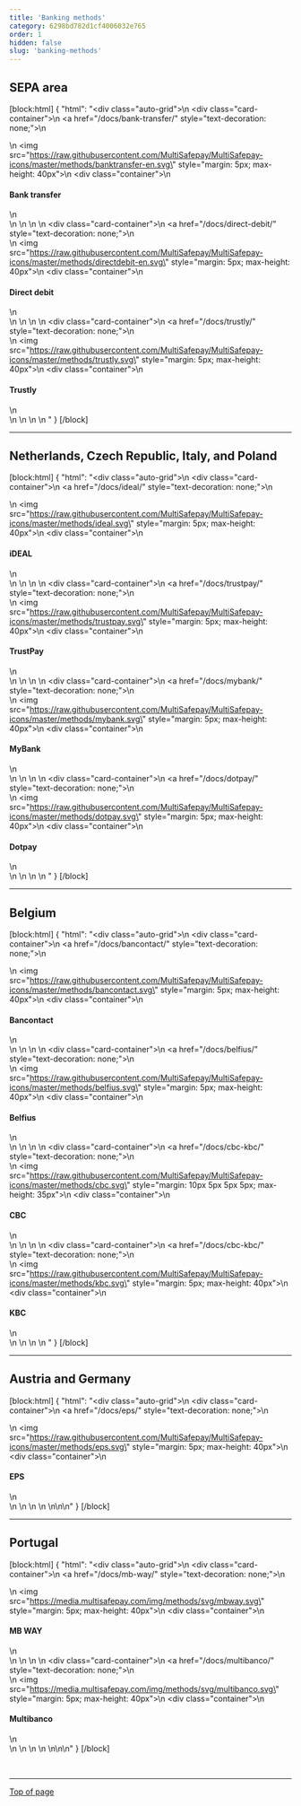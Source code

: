 ```yaml
---
title: 'Banking methods'
category: 6298bd782d1cf4006032e765
order: 1
hidden: false
slug: 'banking-methods'
---
```

## SEPA area

[block:html]
{
  "html": "<div class=\"auto-grid\">\n    <div class=\"card-container\">\n        <a href=\"/docs/bank-transfer/\" style=\"text-decoration: none;\">\n            <div>\n                <img src=\"https://raw.githubusercontent.com/MultiSafepay/MultiSafepay-icons/master/methods/banktransfer-en.svg\" style=\"margin: 5px; max-height: 40px\">\n                <div class=\"container\">\n                    <h4><b>Bank transfer</b></h4>\n                </div>\n            </div>\n        </a>\n    </div>\n    <div class=\"card-container\">\n        <a href=\"/docs/direct-debit/\" style=\"text-decoration: none;\">\n            <div>\n                <img src=\"https://raw.githubusercontent.com/MultiSafepay/MultiSafepay-icons/master/methods/directdebit-en.svg\" style=\"margin: 5px; max-height: 40px\">\n                <div class=\"container\">\n                    <h4><b>Direct debit</b></h4>\n                </div>\n            </div>\n        </a>\n    </div>\n    <div class=\"card-container\">\n        <a href=\"/docs/trustly/\" style=\"text-decoration: none;\">\n            <div>\n                <img src=\"https://raw.githubusercontent.com/MultiSafepay/MultiSafepay-icons/master/methods/trustly.svg\" style=\"margin: 5px; max-height: 40px\">\n                <div class=\"container\">\n                    <h4><b>Trustly</b></h4>\n                </div>\n            </div>\n        </a>\n    </div>\n  </div>"
}
[/block]
<br>

---
## Netherlands, Czech Republic, Italy, and Poland

[block:html]
{
  "html": "<div class=\"auto-grid\">\n    <div class=\"card-container\">\n        <a href=\"/docs/ideal/\" style=\"text-decoration: none;\">\n            <div>\n                <img src=\"https://raw.githubusercontent.com/MultiSafepay/MultiSafepay-icons/master/methods/ideal.svg\" style=\"margin: 5px; max-height: 40px\">\n                <div class=\"container\">\n                    <h4><b>iDEAL</b></h4>\n                </div>\n            </div>\n        </a>\n    </div>\n    <div class=\"card-container\">\n        <a href=\"/docs/trustpay/\" style=\"text-decoration: none;\">\n            <div>\n                <img src=\"https://raw.githubusercontent.com/MultiSafepay/MultiSafepay-icons/master/methods/trustpay.svg\" style=\"margin: 5px; max-height: 40px\">\n                <div class=\"container\">\n                    <h4><b>TrustPay</b></h4>\n                </div>\n            </div>\n        </a>\n    </div>\n  <div class=\"card-container\">\n        <a href=\"/docs/mybank/\" style=\"text-decoration: none;\">\n            <div>\n                <img src=\"https://raw.githubusercontent.com/MultiSafepay/MultiSafepay-icons/master/methods/mybank.svg\" style=\"margin: 5px; max-height: 40px\">\n                <div class=\"container\">\n                    <h4><b>MyBank</b></h4>\n                </div>\n            </div>\n        </a>\n    </div>\n    <div class=\"card-container\">\n        <a href=\"/docs/dotpay/\" style=\"text-decoration: none;\">\n            <div>\n                <img src=\"https://raw.githubusercontent.com/MultiSafepay/MultiSafepay-icons/master/methods/dotpay.svg\" style=\"margin: 5px; max-height: 40px\">\n                <div class=\"container\">\n                    <h4><b>Dotpay</b></h4>\n                </div>\n            </div>\n        </a>\n    </div>\n  </div>"
}
[/block]
<br>

---
## Belgium

[block:html]
{
  "html": "<div class=\"auto-grid\">\n    <div class=\"card-container\">\n        <a href=\"/docs/bancontact/\" style=\"text-decoration: none;\">\n            <div>\n                <img src=\"https://raw.githubusercontent.com/MultiSafepay/MultiSafepay-icons/master/methods/bancontact.svg\" style=\"margin: 5px; max-height: 40px\">\n                <div class=\"container\">\n                    <h4><b>Bancontact</b></h4>\n                </div>\n            </div>\n        </a>\n    </div>\n    <div class=\"card-container\">\n        <a href=\"/docs/belfius/\" style=\"text-decoration: none;\">\n            <div>\n                <img src=\"https://raw.githubusercontent.com/MultiSafepay/MultiSafepay-icons/master/methods/belfius.svg\" style=\"margin: 5px; max-height: 40px\">\n                <div class=\"container\">\n                    <h4><b>Belfius</b></h4>\n                </div>\n            </div>\n        </a>\n    </div>\n    <div class=\"card-container\">\n        <a href=\"/docs/cbc-kbc/\" style=\"text-decoration: none;\">\n            <div>\n                <img src=\"https://raw.githubusercontent.com/MultiSafepay/MultiSafepay-icons/master/methods/cbc.svg\" style=\"margin: 10px 5px 5px 5px; max-height: 35px\">\n                <div class=\"container\">\n                    <h4><b>CBC</b></h4>\n                </div>\n            </div>\n        </a>\n    </div>\n    <div class=\"card-container\">\n        <a href=\"/docs/cbc-kbc/\" style=\"text-decoration: none;\">\n            <div>\n                <img src=\"https://raw.githubusercontent.com/MultiSafepay/MultiSafepay-icons/master/methods/kbc.svg\" style=\"margin: 5px; max-height: 40px\">\n                <div class=\"container\">\n                    <h4><b>KBC</b></h4>\n                </div>\n            </div>\n        </a>\n    </div>\n  </div>"
}
[/block]
<br>

---
## Austria and Germany

[block:html]
{
  "html": "<div class=\"auto-grid\">\n    <div class=\"card-container\">\n        <a href=\"/docs/eps/\" style=\"text-decoration: none;\">\n            <div>\n                <img src=\"https://raw.githubusercontent.com/MultiSafepay/MultiSafepay-icons/master/methods/eps.svg\" style=\"margin: 5px; max-height: 40px\">\n                <div class=\"container\">\n                    <h4><b>EPS</b></h4>\n                </div>\n            </div>\n        </a>\n    </div>\n  </div>\n\n\n<style>\n\nb {\n  color: #384248 !important;\n}\n  \n.auto-grid {\n  --auto-grid-min-size: 175px;\n  \n  display: grid;\n  grid-template-columns: repeat(auto-fill, minmax(var(--auto-grid-min-size), 1fr));\n}\n\n.card-container {\n  box-shadow: 0 4px 8px 0 rgba(0, 0, 0, 0.2); /* this adds the \"card\" effect */\n  padding: 16px;\n  text-align: center;\n  border-radius: 5px;\n  margin: 8px\n} \n\n.card-container:hover {\n  box-shadow: 0 8px 16px 0 rgb(0 0 0 / 20%);\n  transform: translateY(-0.2rem);\n  transition: all 0.2s;\n  cursor: pointer;\n}  \n\n</style>"
}
[/block]
<br>

---

## Portugal

[block:html]
{
  "html": "<div class=\"auto-grid\">\n    <div class=\"card-container\">\n        <a href=\"/docs/mb-way/\" style=\"text-decoration: none;\">\n            <div>\n                <img src=\"https://media.multisafepay.com/img/methods/svg/mbway.svg\" style=\"margin: 5px; max-height: 40px\">\n                <div class=\"container\">\n                    <h4><b>MB WAY</b></h4>\n                </div>\n            </div>\n        </a>\n    </div>\n  <div class=\"card-container\">\n        <a href=\"/docs/multibanco/\" style=\"text-decoration: none;\">\n            <div>\n                <img src=\"https://media.multisafepay.com/img/methods/svg/multibanco.svg\" style=\"margin: 5px; max-height: 40px\">\n                <div class=\"container\">\n                    <h4><b>Multibanco</b></h4>\n                </div>\n            </div>\n        </a>\n    </div>\n  </div>\n\n\n<style>\n\nb {\n  color: #384248 !important;\n}\n  \n.auto-grid {\n  --auto-grid-min-size: 175px;\n  \n  display: grid;\n  grid-template-columns: repeat(auto-fill, minmax(var(--auto-grid-min-size), 1fr));\n}\n\n.card-container {\n  box-shadow: 0 4px 8px 0 rgba(0, 0, 0, 0.2); /* this adds the \"card\" effect */\n  padding: 16px;\n  text-align: center;\n  border-radius: 5px;\n  margin: 8px\n} \n\n.card-container:hover {\n  box-shadow: 0 8px 16px 0 rgb(0 0 0 / 20%);\n  transform: translateY(-0.2rem);\n  transition: all 0.2s;\n  cursor: pointer;\n}  \n\n</style>"
}
[/block]

</br>

---
[Top of page](#)